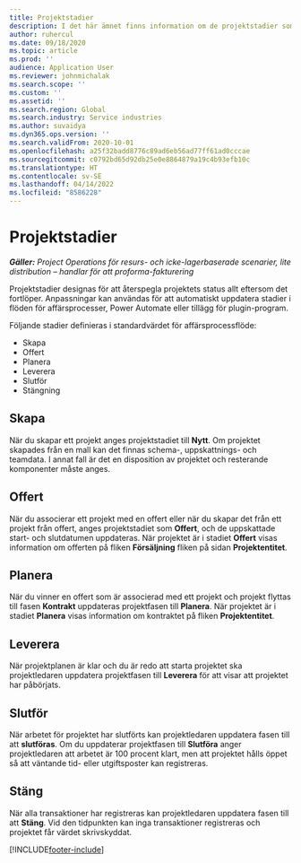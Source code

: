 ```yaml
---
title: Projektstadier
description: I det här ämnet finns information om de projektstadier som är tillgängliga i Microsoft Dynamics Project Operations.
author: ruhercul
ms.date: 09/18/2020
ms.topic: article
ms.prod: ''
audience: Application User
ms.reviewer: johnmichalak
ms.search.scope: ''
ms.custom: ''
ms.assetid: ''
ms.search.region: Global
ms.search.industry: Service industries
ms.author: suvaidya
ms.dyn365.ops.version: ''
ms.search.validFrom: 2020-10-01
ms.openlocfilehash: a25f32badd8776c89ad6eb56ad77ff61ad0cccae
ms.sourcegitcommit: c0792bd65d92db25e0e8864879a19c4b93efb10c
ms.translationtype: HT
ms.contentlocale: sv-SE
ms.lasthandoff: 04/14/2022
ms.locfileid: "8586228"
---
```

# <a name="project-stages"></a>Projektstadier

_**Gäller:** Project Operations för resurs- och icke-lagerbaserade scenarier, lite distribution – handlar för att proforma-fakturering_

Projektstadier designas för att återspegla projektets status allt eftersom det fortlöper. Anpassningar kan användas för att automatiskt uppdatera stadier i flöden för affärsprocesser, Power Automate eller tillägg för plugin-program.

Följande stadier definieras i standardvärdet för affärsprocessflöde:

- Skapa
- Offert
- Planera
- Leverera
- Slutför
- Stängning 

## <a name="new"></a>Skapa

När du skapar ett projekt anges projektstadiet till **Nytt**. Om projektet skapades från en mall kan det finnas schema-, uppskattnings- och teamdata. I annat fall är det en disposition av projektet och resterande komponenter måste anges.

## <a name="quote"></a>Offert

När du associerar ett projekt med en offert eller när du skapar det från ett projekt från offert, anges projektstadiet som **Offert**, och de uppskattade start- och slutdatumen uppdateras. När projektet är i stadiet **Offert** visas information om offerten på fliken **Försäljning** fliken på sidan **Projektentitet**.

## <a name="plan"></a>Planera

När du vinner en offert som är associerad med ett projekt och projekt flyttas till fasen **Kontrakt** uppdateras projektfasen till **Planera**. När projektet är i stadiet **Planera** visas information om kontraktet på fliken **Projektentitet**.

## <a name="deliver"></a>Leverera

När projektplanen är klar och du är redo att starta projektet ska projektledaren uppdatera projektfasen till **Leverera** för att visar att projektet har påbörjats.

## <a name="complete"></a>Slutför 

När arbetet för projektet har slutförts kan projektledaren uppdatera fasen till att **slutföras**. Om du uppdaterar projektfasen till **Slutföra** anger projektledaren att arbetet är 100 procent klart, men att projektet hålls öppet så att väntande tid- eller utgiftsposter kan registreras.

## <a name="close"></a>Stäng

När alla transaktioner har registreras kan projektledaren uppdatera fasen till att **Stäng**. Vid den tidpunkten kan inga transaktioner registreras och projektet får värdet skrivskyddat.



[!INCLUDE[footer-include](../includes/footer-banner.md)]